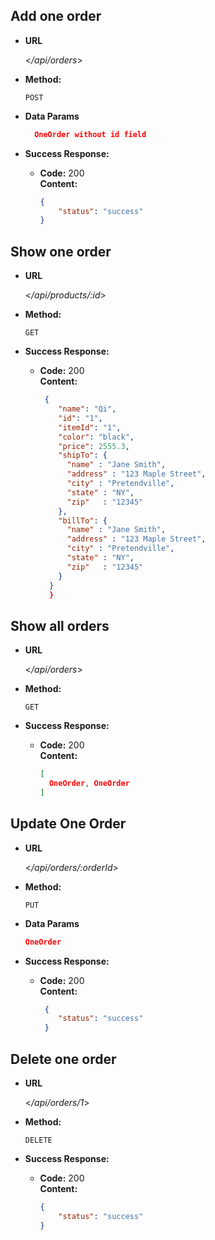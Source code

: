  
**Add one order**
----

* **URL**

  <_/api/orders_>

* **Method:**

  `POST` 

* **Data Params**

  ```json
    OneOrder without id field
  ```
  
* **Success Response:**

  * **Code:** 200 <br />
    **Content:** 
    ```json
    {
        "status": "success"
    }
    ```
 

**Show one order**
----

* **URL**

  <_/api/products/:id_>

* **Method:**

  `GET` 

* **Success Response:**

  * **Code:** 200 <br />
    **Content:** 
    ```json
     {
        "name": "Qi",
        "id": "1",
        "itemId": "1",
        "color": "black",
        "price": 2555.3,
        "shipTo": {
          "name" : "Jane Smith",
          "address" : "123 Maple Street",
          "city" : "Pretendville",
          "state" : "NY",
          "zip"   : "12345"
        },
        "billTo": {
          "name" : "Jane Smith",
          "address" : "123 Maple Street",
          "city" : "Pretendville",
          "state" : "NY",
          "zip"   : "12345"
        }
      }
      }
    
    ```
 
**Show all orders**
----

* **URL**

  <_/api/orders_>

* **Method:**

  `GET` 

* **Success Response:**

  * **Code:** 200 <br />
    **Content:** 
    ```json
    [
      OneOrder, OneOrder
    ]
    ```


**Update One Order**
----

* **URL**

  <_/api/orders/:orderId_>

* **Method:**

  `PUT` 
  
* **Data Params**
  
    ```json
    OneOrder
    ```

* **Success Response:**

  * **Code:** 200 <br />
    **Content:** 
    ```json
     {
        "status": "success"
     }
    ```


**Delete one order**
----

* **URL**

  <_/api/orders/1_>

* **Method:**

  `DELETE` 

* **Success Response:**

  * **Code:** 200 <br />
    **Content:** 
    ```json
    {
        "status": "success"
    }
    ```
 
 